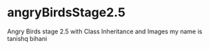# angryBirdsStage2.5
Angry Birds stage 2.5 with Class Inheritance and Images
my name is tanishq bihani